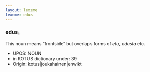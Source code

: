 ```yaml
---
layout: lexeme
lexeme: edus
---
```


###  edus₁

This noun means “frontside“ but overlaps forms of *etu*, *edusta* etc.
* UPOS:  NOUN
* in KOTUS dictionary under:  39
* Origin:  kotus|joukahainen|enwikt

